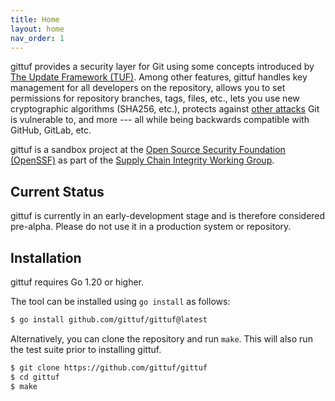 ```yaml
---
title: Home
layout: home
nav_order: 1
---
```


gittuf provides a security layer for Git using some concepts introduced by [The
Update Framework (TUF)]. Among other features, gittuf handles key management for
all developers on the repository, allows you to set permissions for repository
branches, tags, files, etc., lets you use new cryptographic algorithms (SHA256,
etc.), protects against [other attacks] Git is vulnerable to, and more --- all
while being backwards compatible with GitHub, GitLab, etc.

gittuf is a sandbox project at the [Open Source Security Foundation (OpenSSF)]
as part of the [Supply Chain Integrity Working Group].

## Current Status

gittuf is currently in an early-development stage and is therefore considered
pre-alpha. Please do not use it in a production system or repository.

## Installation

gittuf requires Go 1.20 or higher.

The tool can be installed using `go install` as follows:

```bash
$ go install github.com/gittuf/gittuf@latest
```

Alternatively, you can clone the repository and run `make`. This will also run
the test suite prior to installing gittuf.

```bash
$ git clone https://github.com/gittuf/gittuf
$ cd gittuf
$ make
```

[The Update Framework (TUF)]: https://theupdateframework.io
[other attacks]: https://ssl.engineering.nyu.edu/papers/torres_toto_usenixsec-2016.pdf
[Open Source Security Foundation (OpenSSF)]: https://openssf.org/
[Supply Chain Integrity Working Group]: https://github.com/ossf/wg-supply-chain-integrity
